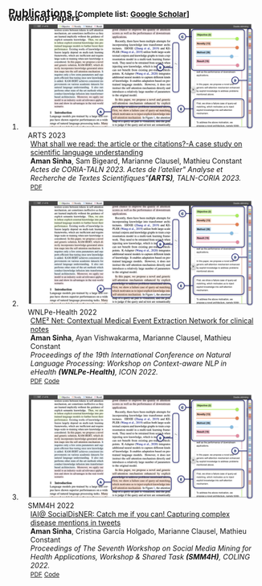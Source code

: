 <h2 id="publications" style="margin: 2px 0px -15px;">Publications <temp style="font-size:15px;">[Complete list: </temp><a href="https://scholar.google.com/citations?user=aNuvZAkAAAAJ&hl=en" target="_blank" style="font-size:15px;">Google Scholar</a><temp style="font-size:15px;">]</temp></h2>


<h3 id="workshop" style="margin: 2px 0px -15px;">Workshop Papers</h3>

<div class="publications">
<ol class="bibliography">

<li>
<div class="pub-row">
  <div class="col-sm-3 abbr" style="position: relative;padding-right: 15px;padding-left: 15px;">
    <img src="assets/img/teasers/scim_teaser.png" class="teaser img-fluid z-depth-1">
    <abbr class="badge">ARTS 2023</abbr>
  </div>

  <div class="col-sm-9" style="position: relative;padding-right: 15px;padding-left: 20px;">
    <div class="title"><a href="https://coria-taln-2023.sciencesconf.org/data/proceedings_ARTS.pdf#page=88">What shall we read: the article or the citations?-A case study on scientific language understanding</a></div>
    <div class="author"><strong>Aman Sinha</strong>, Sam Bigeard, Marianne Clausel, Mathieu Constant</div>
    <div class="periodical"><em>Actes de CORIA-TALN 2023. Actes de l’atelier" Analyse et Recherche de Textes Scientifiques"<strong>(ARTS)</strong>, TALN-CORIA 2023.</em></div>
    <div class="links">
      <a href="https://coria-taln-2023.sciencesconf.org/data/proceedings_ARTS.pdf#page=88" class="btn btn-sm z-depth-0" role="button" target="_blank" style="font-size:12px;">PDF</a>
    </div>
  </div>
</div>
</li>

<br>

<li>
<div class="pub-row">
  <div class="col-sm-3 abbr" style="position: relative;padding-right: 15px;padding-left: 15px;">
    <img src="assets/img/teasers/scim_teaser.png" class="teaser img-fluid z-depth-1">
    <abbr class="badge">WNLPe-Health 2022</abbr>
  </div>

  <div class="col-sm-9" style="position: relative;padding-right: 15px;padding-left: 20px;">
    <div class="title"><a href="https://ceur-ws.org/Vol-3416/paper_4.pdf">CME² Net: Contextual Medical Event Extraction Network for clinical notes</a></div>
    <div class="author"><strong>Aman Sinha</strong>, Ayan Vishwakarma, Marianne Clausel, Mathieu Constant</div>
    <div class="periodical"><em>Proceedings of the 19th International Conference on Natural Language Processing: Workshop on Context-aware NLP in eHealth <strong>(WNLPe-Health)</strong>, ICON 2022.</em></div>
    <div class="links">
      <a href="https://ceur-ws.org/Vol-3416/paper_4.pdf" class="btn btn-sm z-depth-0" role="button" target="_blank" style="font-size:12px;">PDF</a>
      <a href="https://github.com/amansinha09/nncc" class="btn btn-sm z-depth-0" role="button" target="_blank" style="font-size:12px;">Code</a>
    </div>
  </div>
</div>
</li>

<br>

<li>
<div class="pub-row">
  <div class="col-sm-3 abbr" style="position: relative;padding-right: 15px;padding-left: 15px;">
    <img src="assets/img/teasers/scim_teaser.png" class="teaser img-fluid z-depth-1">
    <abbr class="badge">SMM4H 2022</abbr>
  </div>

  <div class="col-sm-9" style="position: relative;padding-right: 15px;padding-left: 20px;">
    <div class="title"><a href="https://aclanthology.org/2022.smm4h-1.25.pdf">IAI@ SocialDisNER: Catch me if you can! Capturing complex disease mentions in tweets</a></div>
    <div class="author"><strong>Aman Sinha</strong>, Cristina García Holgado, Marianne Clausel, Mathieu Constant</div>
    <div class="periodical"><em>Proceedings of The Seventh Workshop on Social Media Mining for Health Applications, Workshop & Shared Task <strong>(SMM4H)</strong>, COLING 2022.</em></div>
    <div class="links">
      <a href="https://aclanthology.org/2022.smm4h-1.25.pdf" class="btn btn-sm z-depth-0" role="button" target="_blank" style="font-size:12px;">PDF</a>
      <a href="https://github.com/amansinha09/SM4HHT10" class="btn btn-sm z-depth-0" role="button" target="_blank" style="font-size:12px;">Code</a>
    </div>
  </div>
</div>
</li>


</ol>
</div>
